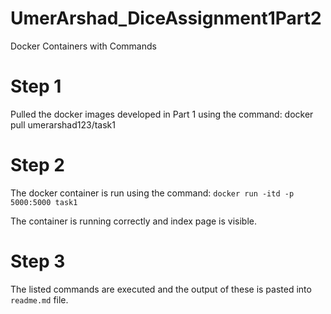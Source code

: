 # UmerArshad_DiceAssignment1Part2
Docker Containers with Commands

# Step 1
Pulled the docker images developed in Part 1 using the command: 
docker pull umerarshad123/task1

# Step 2
The docker container is run using the command:
`docker run -itd -p 5000:5000 task1`

The container is running correctly and index page is visible.

# Step 3
The listed commands are executed and the output of these is pasted into `readme.md` file.
